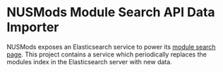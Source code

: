 # NUSMods Module Search API Data Importer

NUSMods exposes an Elasticsearch service to power its [module search
page](https://nusmods.com/modules). This project contains a service which
periodically replaces the modules index in the Elasticsearch server with new
data.
